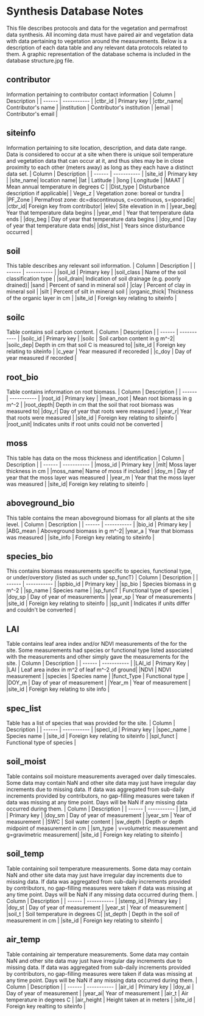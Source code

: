 # Synthesis Database Notes

This file describes protocols and data for the vegetation and permafrost data 
synthesis. All incoming data must have paired air and vegetation data with 
data pertaining to vegetation around the measurements. Below is a description of
each data table and any relevant data protocols related to them. A graphic representation of the database schema is included in the database structure.jpg file.

## contributor
Information pertaining to contributor contact information
| Column | Description |
| ------ | ----------- |
|ctbr_id | Primary key |
|ctbr_name| Contributor's name |
|institution | Contributor's institution |
|email | Contributor's email |

## siteinfo
Information pertaining to site location, description, and data date range. Data is considered to occur at a site when there is unique soil temperature and vegetation data that can occur at it, and thus sites may be in close proximity to each other (meters away) as long as they each have a distinct data set. 
| Column | Description |
| ------ | ----------- |
|site_id | Primary key |
|site_name| location name|
|lat | Latitude |
|long | Longitude |
|MAAT | Mean annual temperature in degrees C |
|Dist_type | Disturbance description if applicable|
| Vege_z | Vegetation zone: boreal or tundra |
|PF_Zone | Permafrost zone: dc=discontinuous, c=continuous,  s=sporadic|
|ctbr_id| Foreign key from contributor|
|elev| Site elevation in m |
|year_beg| Year that temperature data begins |
|year_end | Year that temperature data ends |
|doy_beg | Day of year that temperature data begins |
|doy_end | Day of year that temperature data ends|
|dist_hist | Years since disturbance occurred |

## soil
This table describes any relevant soil information.
| Column | Description |
| ------ | ----------- |
|soil_id | Primary key |
|soil_class | Name of the soil classification type |
|soil_drain| Indication of soil drainage (e.g. poorly drained)|
|sand | Percent of sand in mineral soil |
|clay | Percent of clay in mineral soil |
|silt | Percent of silt in mineral soil |
|organic_thick| Thickness of the organic layer in cm |
|site_id | Foreign key relating to siteinfo |

## soilc
Table contains soil carbon content.
| Column | Description |
| ------ | ----------- |
|soilc_id | Primary key |
|soilc | Soil carbon content in g m^-2| 
|soilc_dep| Depth in cm that soil C is measured to|
|site_id | Foreign key relating to siteinfo |
|c_year | Year measured if recoreded |
|c_doy | Day of year measured if recorded |

## root_bio
Table contains information on root biomass.
| Column | Description |
| ------ | ----------- |
|root_id | Primary key |
|mean_root | Mean root biomass in g m^-2 |
|root_depth| Depth in cm that the soil that root biomass was measured to|
|doy_r| Day of year that roots were measured |
|year_r| Year that roots were measured |
|site_id | Foreign key relating to siteinfo |
|root_unit| Indicates units if root units could not be converted |

## moss
This table has data on the moss thickness and identification
| Column | Description |
| ------ | ----------- |
|moss_id | Primary key |
|mlt| Moss layer thickness in cm |
|moss_name| Name of moss if included |
|doy_m | Day of year that the moss layer was measured |
|year_m | Year that the moss layer was measured |
|site_id| Foreign key relating to siteinfo |

## aboveground_bio
This table contains the mean aboveground biomass for all plants at the site level.
| Column | Description |
| ------ | ----------- |
|bio_id | Primary key |
|ABG_mean | Aboveground biomass in g m^-2|
|year_a | Year that biomass was measured |
|site_info | Foreign key relating to siteinfo |

## species_bio
This contains biomass measurements specific to species, functional type, or under/overstory (listed as such under sp_funcT)
| Column | Description |
| ------ | ----------- |
|spbio_id | Primary key |
|sp_bio | Species biomass in g m^-2 |
|sp_name | Species name |
|sp_funcT | Functional type of species |
|doy_sp | Day of year of measurements |
|year_sp | Year of measurements |
|site_id | Foreign key relating to siteinfo |
|sp_unit | Indicates if units differ and couldn't be converted |

## LAI
Table contains leaf area index and/or NDVI measurements of the for the site. Some measurements had species or functional type listed associated with the measurements and other simply gave the measurements for the site. 
| Column | Description |
| ------ | ----------- |
|LAI_id | Primary Key |
|LAI | Leaf area index in m^2 of leaf m^-2 of ground|
|NDVI | NDVI measurement |
|species | Species name |
|funct_Type | Functional type |
|DOY_m | Day of year of measurement |
|Year_m | Year of measurement |
|site_id | Foreign key relating to site info |

## spec_list 
Table has a list of species that was provided for the site. 
| Column | Description |
| ------ | ----------- |
|specl_id | Primary key |
|spec_name | Species name |
|site_id | Foreign key relating to siteinfo |
|spl_funct | Functional type of species |

## soil_moist 
Table contains soil moisture measurements averaged over daily timescales. Some data may contain NaN and other site data may just have irregular day increments due to missing data. If data was aggregated from sub-daily increments provided by contributors, no gap-filling measures were taken if data was missing at any time point. Days will be NaN if any missing data occurred during them.
| Column | Description |
| ------ | ----------- |
|sm_id | Primary key |
|doy_sm | Day of year of measurement |
|year_sm | Year of measurement |
|SWC | Soil water content |
|sw_depth | Depth or depth midpoint of measurement in cm |
|sm_type | v=volumetric measurement and g=gravimetric measurement|
|site_id | Foreign key relating to siteinfo |

## soil_temp
Table containing soil temperature measurements. Some data may contain NaN and other site data may just have irregular day increments due to missing data. If data was aggregated from sub-daily increments provided by contributors, no gap-filling measures were taken if data was missing at any time point. Days will be NaN if any missing data occurred during them.
| Column | Description |
| ------ | ----------- |
|stemp_id | Primary key |
|doy_st | Day of year of measurement |
|year_st | Year of measurement |
|soil_t | Soil temperature in degrees C| 
|st_depth | Depth in the soil of measurement in cm |
|site_id | Foreign key relating to siteinfo |

## air_temp
Table containing air temperature measurements. Some data may contain NaN and other site data may just have irregular day increments due to missing data. If data was aggregated from sub-daily increments provided by contributors, no gap-filling measures were taken if data was missing at any time point. Days will be NaN if any missing data occurred during them.
| Column | Description |
| ------ | ----------- |
|air_id | Primary key |
|doy_ai | Day of year of measurement |
|year_ai| Year of measurement |
|air_t | Air temperature in degrees C |
|air_height | Height taken at in meters |
|site_id | Foreign key realting to siteinfo |
